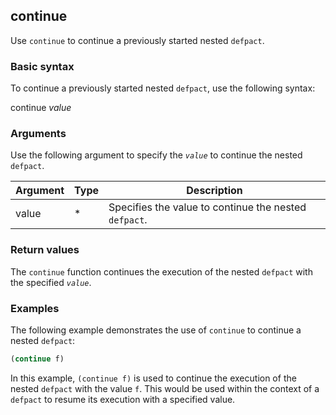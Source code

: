 ## continue
Use `continue` to continue a previously started nested `defpact`.

### Basic syntax

To continue a previously started nested `defpact`, use the following syntax:

continue *value*

### Arguments

Use the following argument to specify the *`value`* to continue the nested `defpact`.

| Argument | Type | Description |
| --- | --- | --- |
| value | * | Specifies the value to continue the nested `defpact`. |

### Return values

The `continue` function continues the execution of the nested `defpact` with the specified *`value`*.

### Examples

The following example demonstrates the use of `continue` to continue a nested `defpact`:

```lisp
(continue f)
```

In this example, `(continue f)` is used to continue the execution of the nested `defpact` with the value `f`. This would be used within the context of a `defpact` to resume its execution with a specified value.
